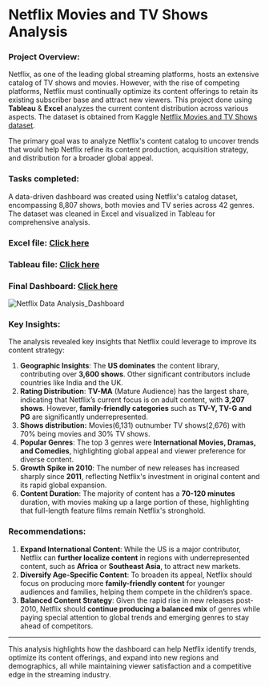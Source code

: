 # Netflix Movies and TV Shows Analysis

### **Project Overview:**
Netflix, as one of the leading global streaming platforms, hosts an extensive catalog of TV shows and movies. However, with the rise of competing platforms, Netflix must continually optimize its content offerings to retain its existing subscriber base and attract new viewers. This project done using **Tableau** & **Excel** analyzes the current content distribution across various aspects. The dataset is obtained from Kaggle [Netflix Movies and TV Shows dataset](https://www.kaggle.com/datasets/shivamb/netflix-shows). 

The primary goal was to analyze Netflix's content catalog to uncover trends that would help Netflix refine its content production, acquisition strategy, and distribution for a broader global appeal.

### **Tasks completed:**
A data-driven dashboard was created using Netflix's catalog dataset, encompassing 8,807 shows, both movies and TV series across 42 genres. The dataset was cleaned in Excel and visualized in Tableau for comprehensive analysis.

### **Excel file:** [Click here](https://github.com/Tan-Tripathi/Netflix_Data_Analysis-Tableau_Excel-Project/blob/main/netflix_cleaned%20data.xlsx)
### **Tableau file:** [Click here](https://github.com/Tan-Tripathi/Netflix_Data_Analysis-Tableau_Excel-Project/blob/main/Netflix_excel_tableau%20project.twbx)

### **Final Dashboard:** [Click here](https://public.tableau.com/views/Netflix_excel_tableauproject/DASHBOARD?:language=en-US&:sid=&:redirect=auth&:display_count=n&:origin=viz_share_link)
![Netflix Data Analysis_Dashboard](https://github.com/user-attachments/assets/14bcd641-da76-4bec-88c7-d906a5c5d720)

### **Key Insights:**
The analysis revealed key insights that Netflix could leverage to improve its content strategy:
1. **Geographic Insights**: The **US dominates** the content library, contributing over **3,600 shows**. Other significant contributors include countries like India and the UK.
2. **Rating Distribution**: **TV-MA** (Mature Audience) has the largest share, indicating that Netflix’s current focus is on adult content, with **3,207 shows**. However, **family-friendly categories** such as **TV-Y, TV-G and PG** are significantly underrepresented.
3. **Shows distribution:** Movies(6,131) outnumber TV shows(2,676) with 70% being movies and 30% TV shows.
4. **Popular Genres**: The top 3 genres were **International Movies, Dramas, and Comedies**, highlighting global appeal and viewer preference for diverse content.
5. **Growth Spike in 2010**: The number of new releases has increased sharply since **2011**, reflecting Netflix's investment in original content and its rapid global expansion.
6. **Content Duration**: The majority of content has a **70-120 minutes** duration, with movies making up a large portion of these, highlighting that full-length feature films remain Netflix's stronghold.

### **Recommendations**:
1. **Expand International Content**: While the US is a major contributor, Netflix can **further localize content** in regions with underrepresented content, such as **Africa** or **Southeast Asia**, to attract new markets.
2. **Diversify Age-Specific Content**: To broaden its appeal, Netflix should focus on producing more **family-friendly content** for younger audiences and families, helping them compete in the children’s space.
3. **Balanced Content Strategy**: Given the rapid rise in new releases post-2010, Netflix should **continue producing a balanced mix** of genres while paying special attention to global trends and emerging genres to stay ahead of competitors.

---

This analysis highlights how the dashboard can help Netflix identify trends, optimize its content offerings, and expand into new regions and demographics, all while maintaining viewer satisfaction and a competitive edge in the streaming industry.
